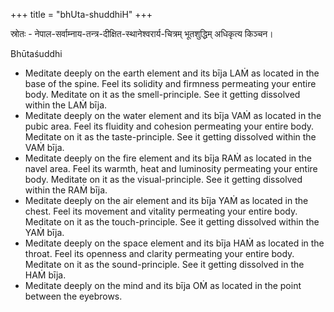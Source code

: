 +++
title = "bhUta-shuddhiH"
+++

स्रोतः - नेपाल-सर्वाम्नाय-तन्त्र-दीक्षित-स्थानेश्वरार्य-चित्रम् भूतशुद्धिम् अधिकृत्य किञ्चन। 

Bhūtaśuddhi

- Meditate deeply on the earth element and its bīja LAṀ as located in the base of the spine. Feel its solidity and firmness permeating your entire body. Meditate on it as the smell-principle. See it getting dissolved within the LAṀ bīja.
- Meditate deeply on the water element and its bīja VAṀ as located in the pubic area. Feel its fluidity and cohesion permeating your entire body. Meditate on it as the taste-principle. See it getting dissolved within the VAṀ bīja.
- Meditate deeply on the fire element and its bīja RAṀ as located in the navel area. Feel its warmth, heat and luminosity permeating your entire body. Meditate on it as the visual-principle. See it getting dissolved within the RAṀ bīja.
- Meditate deeply on the air element and its bīja YAṀ as located in the chest. Feel its movement and vitality permeating your entire body. Meditate on it as the touch-principle. See it getting dissolved within the YAṀ bīja.
- Meditate deeply on the space element and its bīja HAṀ as located in the throat. Feel its openness and clarity permeating your entire body. Meditate on it as the sound-principle. See it getting dissolved in the HAṀ bīja.
- Meditate deeply on the mind and its bīja OṀ as located in the point between the eyebrows.